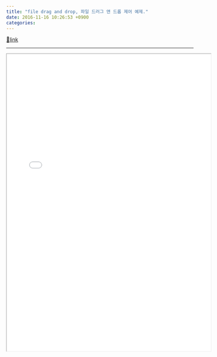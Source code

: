 ```yaml
---
title: "file drag and drop, 파일 드러그 앤 드롭 제어 예제."
date: 2016-11-16 10:26:53 +0900
categories: 
---
```

[🔗link](http://www.mins01.com/mh/tech/read/1046)
***


<iframe frameborder="1" height="800" src="/web_work/doc/drag_and_drop_file_control/drag_and_drop_file_control.html" style="border-width: 1px;" width="550"></iframe>
